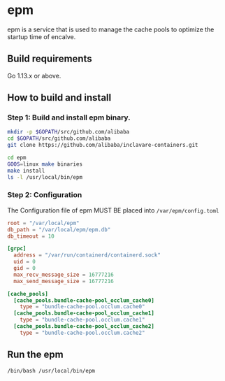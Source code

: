 # epm

epm is a service that is used to manage the cache pools to optimize the startup time of encalve.


## Build requirements

Go 1.13.x or above.

## How to build and install

### Step 1: Build and install epm binary.
```bash
mkdir -p $GOPATH/src/github.com/alibaba
cd $GOPATH/src/github.com/alibaba 
git clone https://github.com/alibaba/inclavare-containers.git

cd epm
GOOS=linux make binaries
make install
ls -l /usr/local/bin/epm
```

### Step 2: Configuration

The Configuration file of epm MUST BE placed into `/var/epm/config.toml`

```toml
root = "/var/local/epm"
db_path = "/var/local/epm/epm.db"
db_timeout = 10

[grpc]
  address = "/var/run/containerd/containerd.sock"
  uid = 0
  gid = 0
  max_recv_message_size = 16777216
  max_send_message_size = 16777216

[cache_pools]
  [cache_pools.bundle-cache-pool_occlum_cache0]
    type = "bundle-cache-pool.occlum.cache0"
  [cache_pools.bundle-cache-pool_occlum_cache1]
    type = "bundle-cache-pool.occlum.cache1"
  [cache_pools.bundle-cache-pool_occlum_cache2]
    type = "bundle-cache-pool.occlum.cache2"
```

## Run the epm
```bash
/bin/bash /usr/local/bin/epm
```

